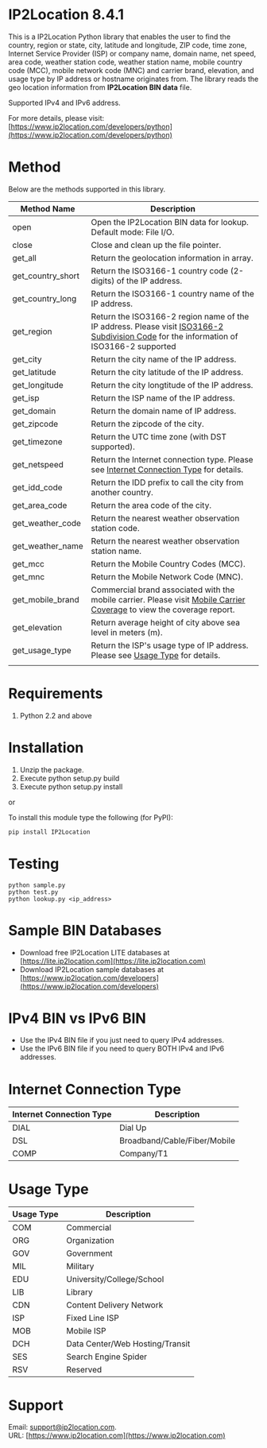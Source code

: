 # IP2Location 8.4.1


This is a IP2Location Python library that enables the user to find the country, region or state, city, latitude and longitude, ZIP code, time zone, Internet Service Provider (ISP) or company name, domain name, net speed, area code, weather station code, weather station name, mobile country code (MCC), mobile network code (MNC) and carrier brand, elevation, and usage type by IP address or hostname originates from. The library reads the geo location information from **IP2Location BIN data** file.

Supported IPv4 and IPv6 address.

For more details, please visit:
[https://www.ip2location.com/developers/python](https://www.ip2location.com/developers/python)

# Method

Below are the methods supported in this library.

| Method Name       | Description                                                  |
| ----------------- | ------------------------------------------------------------ |
| open              | Open the IP2Location BIN data for lookup. Default mode: File I/O. |
| close             | Close and clean up the file pointer.                         |
| get_all           | Return the geolocation information in array.                 |
| get_country_short | Return the ISO3166-1 country code (2-digits) of the IP address. |
| get_country_long  | Return the ISO3166-1 country name of the IP address.         |
| get_region        | Return the ISO3166-2 region name of the IP address. Please visit [ISO3166-2 Subdivision Code](https://www.ip2location.com/free/iso3166-2) for the information of ISO3166-2 supported |
| get_city          | Return the city name of the IP address.                      |
| get_latitude      | Return the city latitude of the IP address.                  |
| get_longitude     | Return the city longtitude of the IP address.                |
| get_isp           | Return the ISP name of the IP address.                       |
| get_domain        | Return the domain name of IP address.                        |
| get_zipcode       | Return the zipcode of the city.                              |
| get_timezone      | Return the UTC time zone (with DST supported).               |
| get_netspeed      | Return the Internet connection type. Please see [Internet Connection Type](https://github.com/[chrislim2888/IP2Location-Python](https://github.com/chrislim2888/IP2Location-Python)#internet-connection-type) for details. |
| get_idd_code      | Return the IDD prefix to call the city from another country. |
| get_area_code     | Return the area code of the city.                            |
| get_weather_code  | Return the nearest weather observation station code.         |
| get_weather_name  | Return the nearest weather observation station name.         |
| get_mcc           | Return the Mobile Country Codes (MCC).                       |
| get_mnc           | Return the Mobile Network Code (MNC).                        |
| get_mobile_brand  | Commercial brand associated with the mobile carrier. Please visit [Mobile Carrier Coverage](https://www.ip2location.com/mobile-carrier-coverage) to view the coverage report. |
| get_elevation     | Return average height of city above sea level in meters (m). |
| get_usage_type    | Return the ISP's usage type of IP address. Please see [Usage Type](https://github.com/[chrislim2888/IP2Location-Python](https://github.com/chrislim2888/IP2Location-Python)#usage-type) for details. |
|                   |                                                              |

# Requirements

1. Python 2.2 and above

# Installation
1. Unzip the package.
2. Execute python setup.py build
3. Execute python setup.py install

or

To install this module type the following (for PyPI):

```bash
pip install IP2Location
```

# Testing
    python sample.py
    python test.py
    python lookup.py <ip_address>

# Sample BIN Databases
* Download free IP2Location LITE databases at [https://lite.ip2location.com](https://lite.ip2location.com)  
* Download IP2Location sample databases at [https://www.ip2location.com/developers](https://www.ip2location.com/developers)

# IPv4 BIN vs IPv6 BIN
* Use the IPv4 BIN file if you just need to query IPv4 addresses.
* Use the IPv6 BIN file if you need to query BOTH IPv4 and IPv6 addresses.

# Internet Connection Type

| Internet Connection Type | Description                  |
| ------------------------ | ---------------------------- |
| DIAL                     | Dial Up                      |
| DSL                      | Broadband/Cable/Fiber/Mobile |
| COMP                     | Company/T1                   |

# Usage Type

| Usage Type | Description                     |
| ---------- | ------------------------------- |
| COM        | Commercial                      |
| ORG        | Organization                    |
| GOV        | Government                      |
| MIL        | Military                        |
| EDU        | University/College/School       |
| LIB        | Library                         |
| CDN        | Content Delivery Network        |
| ISP        | Fixed Line ISP                  |
| MOB        | Mobile ISP                      |
| DCH        | Data Center/Web Hosting/Transit |
| SES        | Search Engine Spider            |
| RSV        | Reserved                        |

# Support

Email: support@ip2location.com.  
URL: [https://www.ip2location.com](https://www.ip2location.com)
